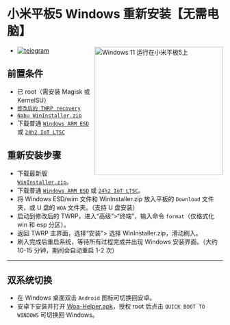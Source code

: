# 小米平板5 Windows 重新安装【无需电脑】

<img align="right" src="/guide/nabu.png" width="300" alt="Windows 11 运行在小米平板5上">

- [![telegram](https://img.shields.io/badge/chat-telegram-brightgreen.svg?logo=telegram&style=flat-square)](https://t.me/WinInstaller)


## 前置条件
- 已 root（需安装 Magisk 或 KernelSU）
- [`修改后的 TWRP recovery`](https://github.com/Kumar-Jy/Windows-in-NABU-Without-PC/releases/tag/Modded-TWRP-Recovery)
- [`Nabu WinInstaller.zip`](https://github.com/Kumar-Jy/Windows-in-NABU-Without-PC/releases/tag/Nabu-WinInstaller)
- 下载普通 [`Windows ARM ESD`](https://arkt-7.github.io/woawin/) 或 [`24h2 IoT LTSC`](https://drive.google.com/file/d/1WvTUIldcmffprJ2ZrdrLjlKqlz_vSlYa/view?usp=drivesdk)


## 重新安装步骤

- 下载最新版 [`WinInstaller.zip`](https://github.com/Kumar-Jy/Windows-in-NABU-Without-PC/releases/tag/Nabu-WinInstaller)。
- 下载普通 [`Windows ARM ESD`](https://arkt-7.github.io/woawin/) 或 [`24h2 IoT LTSC`](https://drive.google.com/file/d/1WvTUIldcmffprJ2ZrdrLjlKqlz_vSlYa/view?usp=drivesdk)。
- 将 Windows ESD/wim 文件和 WinInstaller.zip 放入平板的 `Download` 文件夹，或 U 盘的 `WOA` 文件夹。（支持 U 盘安装）
- 启动到修改后的 TWRP，进入“高级”>“终端”，输入命令 `format`（仅格式化 win 和 esp 分区）。
- 返回 TWRP 主界面，选择“安装”> 选择 WinInstaller.zip，滑动刷入。
- 刷入完成后重启系统，等待所有过程完成并出现 Windows 安装界面。（大约 10-15 分钟，期间会自动重启 1-2 次）
---

## 双系统切换

- 在 Windows 桌面双击 `Android` 图标可切换回安卓。
- 安卓下安装并打开 [Woa-Helper.apk](https://github.com/n00b69/woa-helper/releases/tag/APK)，授权 root 后点击 `QUICK BOOT TO WINDOWS` 可切换回 Windows。
